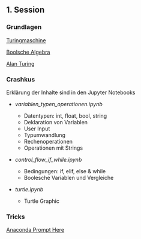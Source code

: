 ## 1. Session

### Grundlagen

[Turingmaschine](https://de.wikipedia.org/wiki/Turingmaschine)

[Boolsche Algebra](https://de.wikipedia.org/wiki/Boolesche_Algebra)

[Alan Turing](https://de.wikipedia.org/wiki/Alan_Turing)


### Crashkus

Erklärung der Inhalte sind in den Jupyter Notebooks

* *variablen_typen_operationen.ipynb*
    * Datentypen: int, float, bool, string
    * Deklaration von Variablen
    * User Input
    * Typumwandlung
    * Rechenoperationen
    * Operationen mit Strings
    
* *control_flow_if_while.ipynb*
    * Bedingungen: if, elif, else & while
    * Boolesche Variablen und Vergleiche
    
* *turtle.ipynb*
    * Turtle Graphic

### Tricks
[Anaconda Prompt Here](https://gist.github.com/jiewpeng/8ba446acf329b1801bf91db767d179ea)
  
  
  
  
  



